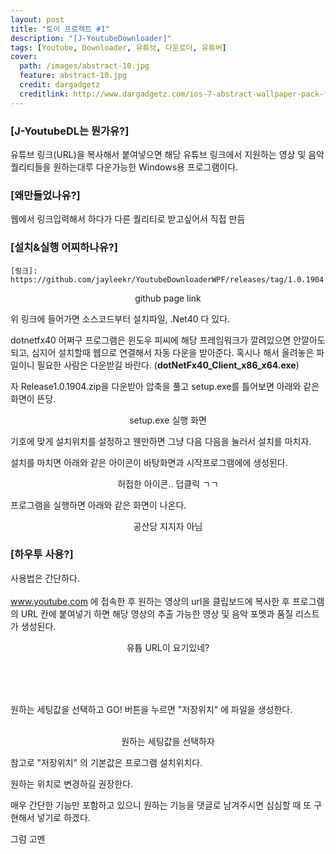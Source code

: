 ```yaml
---
layout: post
title: "토이 프로젝트 #1"
description: "[J-YoutubeDownloader]"
tags: [Youtube, Downloader, 유튜브, 다운로더, 유튜버]
cover:
  path: /images/abstract-10.jpg
  feature: abstract-10.jpg
  credit: dargadgetz
  creditlink: http://www.dargadgetz.com/ios-7-abstract-wallpaper-pack-for-iphone-5-and-ipod-touch-retina/
---
```


### [J-YoutubeDL는 뭔가유?]

유튜브 링크(URL)을 복사해서 붙여넣으면 해당 유튜브 링크에서 지원하는 영상 및 음악 퀄리티들을 원하는대루 다운가능한 Windows용 프로그램이다.

### [왜만들었나유?]

웹에서 링크입력해서 하다가 다른 퀄리티로 받고싶어서 직접 만듬

### [설치&실행 어찌하나유?]

`[링크]: https://github.com/jayleekr/YoutubeDownloaderWPF/releases/tag/1.0.1904`
<center>
  <figure>
  	<img src="/images/post1/github.png" alt=""/>
    <center>
      <figcaption>github page link</figcaption>
    </center>
  </figure>
</center>
위 링크에 들어가면 소스코드부터 설치파일, .Net40 다 있다.

dotnetfx40 어쩌구 프로그램은 윈도우 피씨에 해당 프레임워크가 깔려있으면 안깔아도되고, 심지어 설치할때 웹으로 연결해서 자동 다운을 받아준다. 혹시나 해서 올려놓은 파일이니 필요한 사람은 다운받길 바란다. (**dotNetFx40_Client_x86_x64.exe**)

자 Release1.0.1904.zip을 다운받아 압축을 풀고 setup.exe를 틀어보면 아래와 같은 화면이 뜬당.
<center>
  <figure>
  	<img src="/images/post1/setup.png" alt=""/>
    <center>
      <figcaption>setup.exe 실행 화면</figcaption>
    </center>
  </figure>
</center>
기호에 맞게 설치위치를 설정하고 웬만하면 그냥 다음 다음을 눌러서 설치를 마치자.

설치를 마치면 아래와 같은 아이콘이 바탕화면과 시작프로그램에에 생성된다.
<center>
  <figure>
  	<img src="/images/post1/icon.png" alt=""/>
    <center>
      <figcaption>허접한 아이콘.. 덥클릭 ㄱㄱ</figcaption>
    </center>
  </figure>
</center>

프로그램을 실행하면 아래와 같은 화면이 나온다.
<center>
  <figure>
  	<img src="/images/post1/main.png" alt=""/>
    <center>
      <figcaption>공산당 지지자 아님</figcaption>
    </center>
  </figure>
</center>


### [하우투 사용?]

사용법은 간단하다. <br/>
<br/>
www.youtube.com 에 접속한 후 원하는 영상의 url을 클립보드에 복사한 후 프로그램의 URL 칸에 붙여넣기 하면 해당 영상의 추출 가능한 영상 및 음악 포멧과 품질 리스트가 생성된다.<br/>
<center>
  <figure>
  	<img src="/images/post1/howtogeturl.png" alt=""/>
    <center>
      <figcaption>유튭 URL이 요기있네?</figcaption>
    </center>
  </figure>
</center>
<br/>
<br/>
<br/>

원하는 세팅값을 선택하고 GO! 버튼을 누르면 "저장위치" 에 파일을 생성한다.
<center>
  <figure>
  	<img src="/images/post1/workwell1.png" alt=""/>
    <img src="/images/post1/workwell2.png" alt=""/>
    <center>
      <figcaption>원하는 세팅값을 선택하자</figcaption>
    </center>
  </figure>
</center>


참고로 "저장위치" 의 기본값은 프로그램 설치위치다.

원하는 위치로 변경하길 권장한다.

매우 간단한 기능만 포함하고 있으니 원하는 기능을 댓글로 남겨주시면 심심할 때 또 구현해서 넣기로 하겠다.

그럼 고멘
